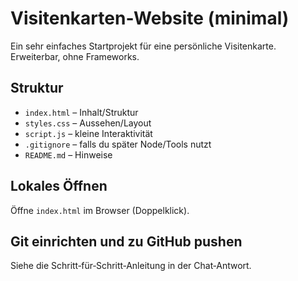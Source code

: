 # Visitenkarten‑Website (minimal)

Ein sehr einfaches Startprojekt für eine persönliche Visitenkarte. 
Erweiterbar, ohne Frameworks.

## Struktur
- `index.html` – Inhalt/Struktur
- `styles.css` – Aussehen/Layout
- `script.js` – kleine Interaktivität
- `.gitignore` – falls du später Node/Tools nutzt
- `README.md` – Hinweise

## Lokales Öffnen
Öffne `index.html` im Browser (Doppelklick).

## Git einrichten und zu GitHub pushen
Siehe die Schritt‑für‑Schritt‑Anleitung in der Chat‑Antwort.
